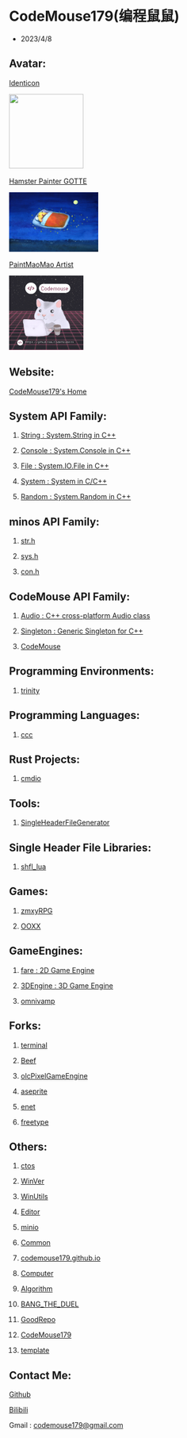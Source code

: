 # CodeMouse179(编程鼠鼠)

- 2023/4/8

## Avatar:

[Identicon](http://identicon.net/)

<img src="https://github.com/identicons/CodeMouse179.png" width="150" height="150"/>

[Hamster Painter GOTTE](https://www.hamgotte.com/)

<img src="https://github.com/CodeMouse179/CodeMouse179/blob/main/img/sleeping%20mouse.png" width="180" height="120">

[PaintMaoMao Artist](https://codemouse179.github.io/PaintMaoMao/index.html)

<img src="https://github.com/CodeMouse179/CodeMouse179/blob/main/img/coding%20mouse.png" width="150" height="150">

## Website:

[CodeMouse179's Home](https://codemouse179.github.io)

## System API Family:

1. [String : System.String in C++](https://github.com/CodeMouse179/String)

1. [Console : System.Console in C++](https://github.com/CodeMouse179/Console)

1. [File : System.IO.File in C++](https://github.com/CodeMouse179/File)

1. [System : System in C/C++](https://github.com/CodeMouse179/System)

1. [Random : System.Random in C++](https://github.com/CodeMouse179/Random)

## minos API Family:

1. [str.h](https://github.com/CodeMouse179/str)

1. [sys.h](https://github.com/CodeMouse179/sys)

1. [con.h](https://github.com/CodeMouse179/con)

## CodeMouse API Family:

1. [Audio : C++ cross-platform Audio class](https://github.com/CodeMouse179/Audio)

1. [Singleton : Generic Singleton for C++](https://github.com/CodeMouse179/Singleton)

1. [CodeMouse](https://github.com/CodeMouse179/CodeMouse)

## Programming Environments:

1. [trinity](https://github.com/CodeMouse179/trinity)

## Programming Languages:

1. [ccc](https://github.com/CodeMouse179/ccc)

## Rust Projects:

1. [cmdio](https://github.com/CodeMouse179/cmdio)

## Tools:

1. [SingleHeaderFileGenerator](https://github.com/CodeMouse179/SingleHeaderFileGenerator)

## Single Header File Libraries:

1. [shfl_lua](https://github.com/CodeMouse179/shfl_lua)

## Games:

1. [zmxyRPG](https://github.com/CodeMouse179/zmxyRPG)

1. [OOXX](https://github.com/CodeMouse179/OOXX)

## GameEngines:

1. [fare : 2D Game Engine](https://github.com/CodeMouse179/fare)

1. [3DEngine : 3D Game Engine](https://github.com/CodeMouse179/3DEngine)

1. [omnivamp](https://github.com/CodeMouse179/omnivamp)

## Forks:

1. [terminal](https://github.com/CodeMouse179/terminal)

1. [Beef](https://github.com/CodeMouse179/Beef)

1. [olcPixelGameEngine](https://github.com/CodeMouse179/olcPixelGameEngine)

1. [aseprite](https://github.com/CodeMouse179/aseprite)

1. [enet](https://github.com/CodeMouse179/enet)

1. [freetype](https://github.com/CodeMouse179/freetype)

## Others:

1. [ctos](https://github.com/CodeMouse179/ctos)

1. [WinVer](https://github.com/CodeMouse179/WinVer)

1. [WinUtils](https://github.com/CodeMouse179/WinUtils)

1. [Editor](https://github.com/CodeMouse179/Editor)

1. [minio](https://github.com/CodeMouse179/minio)

1. [Common](https://github.com/CodeMouse179/Common)

1. [codemouse179.github.io](https://github.com/CodeMouse179/codemouse179.github.io)

1. [Computer](https://github.com/CodeMouse179/Computer)

1. [Algorithm](https://github.com/CodeMouse179/Algorithm)

1. [BANG_THE_DUEL](https://github.com/CodeMouse179/BANG_THE_DUEL)

1. [GoodRepo](https://github.com/CodeMouse179/GoodRepo)

1. [CodeMouse179](https://github.com/CodeMouse179/CodeMouse179)

1. [template](https://github.com/CodeMouse179/template)

## Contact Me:

[Github](https://github.com/CodeMouse179)

[Bilibili](https://space.bilibili.com/3461577785215838)

Gmail : codemouse179@gmail.com